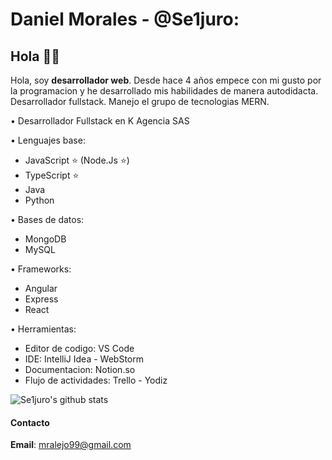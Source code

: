# Daniel Morales - @Se1juro:

## Hola 👨‍💻

Hola, soy **desarrollador web**.
Desde hace 4 años empece con mi gusto por la programacion y he desarrollado mis habilidades de manera autodidacta.
Desarrollador fullstack.
Manejo el grupo de tecnologias MERN.

• Desarrollador Fullstack en K Agencia SAS

• Lenguajes base:

  - JavaScript ⭐ (Node.Js ⭐)
  - TypeScript ⭐
  - Java
  - Python
  
• Bases de datos:

  - MongoDB
  - MySQL
  
• Frameworks:
  
  - Angular
  - Express
  - React
  
• Herramientas:

  - Editor de codigo: VS Code
  - IDE: IntelliJ Idea - WebStorm
  - Documentacion: Notion.so
  - Flujo de actividades: Trello - Yodiz

![Se1juro's github stats](https://github-readme-stats.vercel.app/api?username=Se1juro&show_icons=true&theme=radical)

#### Contacto 

**Email**: mralejo99@gmail.com 
